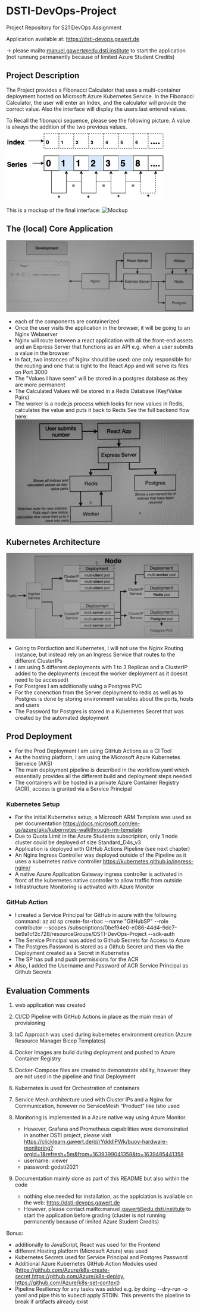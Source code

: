 # DSTI-DevOps-Project
Project Repository for S21 DevOps Assignment

Application available at: https://dsti-devops.gawert.de

-> please mailto:manuel.gawert@edu.dsti.institute to start the application (not runnung permanently because of limited Azure Student Credits)

## Project Description

The Project provides a Fibonacci Calculator that uses a multi-container deployment hosted on Microsoft Azure Kubernetes Service.
In the Fibonacci Calculator, the user will enter an Index, and the calculator will provide the correct value. 
Also the interface will display the users last entered values.

To Recall the fibonacci sequence, please see the following picture. A value is always the addition of the two previous values.
![Fibonacci Sequence](image/fib_sequence.JPG)

This is a mockup of the final interface: 
![Mockup](image/mockup.JPG)

## The (local) Core Application
![Core Architecture](image/local_architecture.JPG)
- each of the components are containerized
- Once the user visits the application in the browser, it will be going to an Nginx Webserver
- Nginx will route between a react application with all the front-end assets and an Express Server that functions as an API e.g. when a user submits a value in the browser
- In fact, two instances of Nginx should be used: one only responsible for the routing and one that is tight to the React App and will serve its files on Port 3000
- The "Values I have seen" will be stored in a postgres database as they are more permanent
- The Calculated Values will be stored in a Redis Database (Key/Value Pairs)
- The worker is a node.js process which looks for new values in Redis, calculates the value and puts it back to Redis
See the full backend flow here:
![Backend Architecture](image/backend_architecture.JPG)

## Kubernetes Architecture
![Kubernetes Architecture](image/kubernetes_architecture.JPG)
- Going to Porduction and Kubernetes, I will not use the Nginx Routing instance, but instead rely on an Ingress Service that routes to the different ClusterIPs
- I am using 5 different deployments with 1 to 3 Replicas and a ClusterIP added to the deployments (except the worker deployment as it doesnt need to be accessed)
- For Postgres I am additionally using a Postgres PVC
- For the conenction from the Server deployment to redis as well as to Postgres is done by storing environment variables about the ports, hosts and users
- The Password for Postgres is stored in a Kubernetes Secret that was created by the automated deployment

## Prod Deployment
- For the Prod Deployment I am using GitHub Actions as a CI Tool
- As the hosting platform, I am using the Microsoft Azure Kubernetes Serveice (AKS)
- The main deployment pipeline is described in the workflow.yaml which essentially provides all the different build and deployment steps needed
- The containers will be hosted in a private Azure Container Registry (ACR), access is granted via a Service Principal

### Kubernetes Setup
- For the initial Kubernetes setup, a Microsoft ARM Template was used as per documentation https://docs.microsoft.com/en-us/azure/aks/kubernetes-walkthrough-rm-template
- Due to Quota Limit in the Azure Students subscription, only 1 node cluster could be deployed of size Standard_D4s_v3
- Application is deployed with GitHub Actions Pipeline (see next chapter)
- An Nginx Ingress Controller was deployed outside of the Pipeline as it uses a kubernetes native controller https://kubernetes.github.io/ingress-nginx/
- A native Azure Application Gateway ingress controller is activated in front of the kubernetes native controller to allow traffic from outside
- Infrastructure Monitoring is activated with Azure Monitor

### GitHub Action
- I created a Service Principal for GitHub in azure with the following command: az ad sp create-for-rbac --name "GitHubSP" --role contributor --scopes /subscriptions/0bef94e0-e086-44d4-9dc7-be9a1cf2c728/resourceGroups/DSTI-DevOps-Project --sdk-auth
- The Service Principal was added to Github Secrets for Access to Azure
- The Postgres Password is stored as a Github Secret and then via the Deployment created as a Secret in Kubernetes
- The SP has pull and push permissions for the ACR
- Also, I added the Username and Password of ACR Service Principal as Github Secrets

## Evaluation Comments
1. web application was created
2. CI/CD Pipeline with GitHub Actions in place as the main mean of provisioning
3. IaC Approach was used during kubernetes environment creation (Azure Resource Manager Bicep Templates)
4. Docker Images are build during deployment and pushed to Azure Container Registry
5. Docker-Compose files are created to demonstrate ability, however they are not used in the pipeline and final Deployment
6. Kubernetes is used for Orchestration of containers
7. Service Mesh architecture used with Cluster IPs and a Nginx for Communication, however no ServiceMesh "Product" like Istio used
8. Monitoring is implemented in a Azure native way using Azure Monitor. 
	- However, Grafana and Prometheus capabilities were demonstrated in another DSTI project, please visit https://clicklearn.gawert.de/d/rYdddlPWk/buoy-hardware-monitoring?orgId=1&refresh=5m&from=1639399041358&to=1639485441358
	- username: viewer
	- password: godsti2021

9. Documentation mainly done as part of this README but also within the code
	- nothing else needed for installation, as the applciation is available on the web: https://dsti-devops.gawert.de
	- However, please contact mailto:manuel,gawert@edu.dsti.institute to start the application before grading (cluster is not running permanently because of limited Azure Student Credits)

Bonus:
- additionally to JavaScript, React was used for the Frontend
- different Hosting platform (Microsoft Azure) was used
- Kubernetes Secrets used for Service Principal and Postgres Password
- Additional Azure Kubernetes GitHub Action Modules used (https://github.com/Azure/k8s-create-secret,https://github.com/Azure/k8s-deploy, https://github.com/Azure/k8s-set-context)
- Pipeline Resiliency for any tasks was added e.g. by doing --dry-run -o yaml and pipe this to kubectl apply STDIN. This prevents the pipeline to break if artifacts already exist